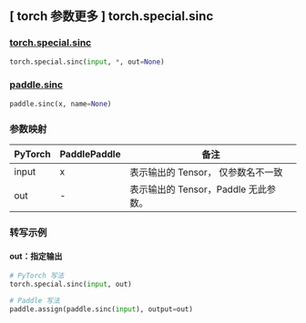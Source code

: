 ## [ torch 参数更多 ] torch.special.sinc

### [torch.special.sinc](https://pytorch.org/docs/stable/special.html#torch.special.sinc)

```python
torch.special.sinc(input, *, out=None)
```

### [paddle.sinc](https://www.paddlepaddle.org.cn/documentation/docs/zh/develop/api/paddle/sinc_cn.html#sinc)

```python
paddle.sinc(x, name=None)
```

### 参数映射

| PyTorch       | PaddlePaddle | 备注                    |
| ------------- | ------------ | ----------------------------------------------------------------------------- |
| input      | x  | 表示输出的 Tensor， 仅参数名不一致  |
| out         | -  | 表示输出的 Tensor，Paddle 无此参数。 |

### 转写示例
#### out：指定输出
```python
# PyTorch 写法
torch.special.sinc(input, out)

# Paddle 写法
paddle.assign(paddle.sinc(input), output=out)
```
